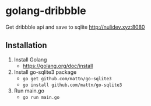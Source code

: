 # golang-dribbble
Get dribbble api and save to sqlite http://nulidev.xyz:8080

## Installation

1. Install Golang
   - https://golang.org/doc/install
2. Install go-sqlite3 package
   - `go get github.com/mattn/go-sqlite3`
   - `go install github.com/mattn/go-sqlite3`
3. Run main.go
   - `go run main.go`

